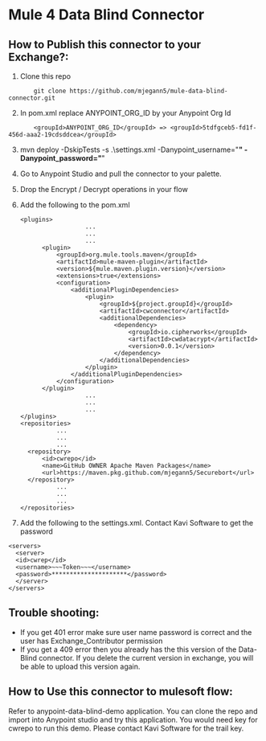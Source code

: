 # Mule 4 Data Blind Connector

## How to Publish this connector to your Exchange?:

1. Clone this repo
```
       git clone https://github.com/mjegann5/mule-data-blind-connector.git
```
2. In pom.xml replace ANYPOINT_ORG_ID by your Anypoint Org Id
```
       <groupId>ANYPOINT_ORG_ID</groupId> => <groupId>5tdfgceb5-fd1f-456d-aaa2-19cdsddcea</groupId>
```
3. mvn deploy -DskipTests -s .\settings.xml -Danypoint_username="******" -Danypoint_password="******"

4. Go to Anypoint Studio and pull the connector to your palette.

5. Drop the Encrypt / Decrypt operations in your flow

6. Add the following to the pom.xml

      ```
      <plugins>
                        ...
                        ...
                        ...
			<plugin>
				<groupId>org.mule.tools.maven</groupId>
				<artifactId>mule-maven-plugin</artifactId>
				<version>${mule.maven.plugin.version}</version>
				<extensions>true</extensions>
				<configuration>
					<additionalPluginDependencies>
						<plugin>
							<groupId>${project.groupId}</groupId>
							<artifactId>cwconnector</artifactId>
							<additionalDependencies>
								<dependency>
									<groupId>io.cipherworks</groupId>
									<artifactId>cwdatacrypt</artifactId>
									<version>0.0.1</version>
								</dependency>
							</additionalDependencies>
						</plugin>
					</additionalPluginDependencies>
				</configuration>
			</plugin>
                        ...
                        ...
                        ...
      </plugins>
      <repositories>
                ...
                ...
                ...
		<repository>
			<id>cwrepo</id>
			<name>GitHub OWNER Apache Maven Packages</name>
			<url>https://maven.pkg.github.com/mjegann5/Securebort</url>
		</repository>
                ...
                ...
                ...
     </repositories>
     ```

7. Add the following to the settings.xml. Contact Kavi Software to get the password

  ```
  <servers>
    <server>
    <id>cwrep</id>
    <username>~~~Token~~~</username>
    <password>*********************</password>
	</server>
  </servers>
  ```


## Trouble shooting:

- If you get 401 error make sure user name password is correct and the user has Exchange_Contributor permission
- If you get a 409 error then you already has the this version of the Data-Blind connector. If you delete the current version in exchange, you will be able to upload this version again.


## How to Use this connector to mulesoft flow:

Refer to anypoint-data-blind-demo application. You can clone the repo and import into Anypoint studio and try this application. You would need key for cwrepo to run this demo. Please contact Kavi Software for the trail key.




